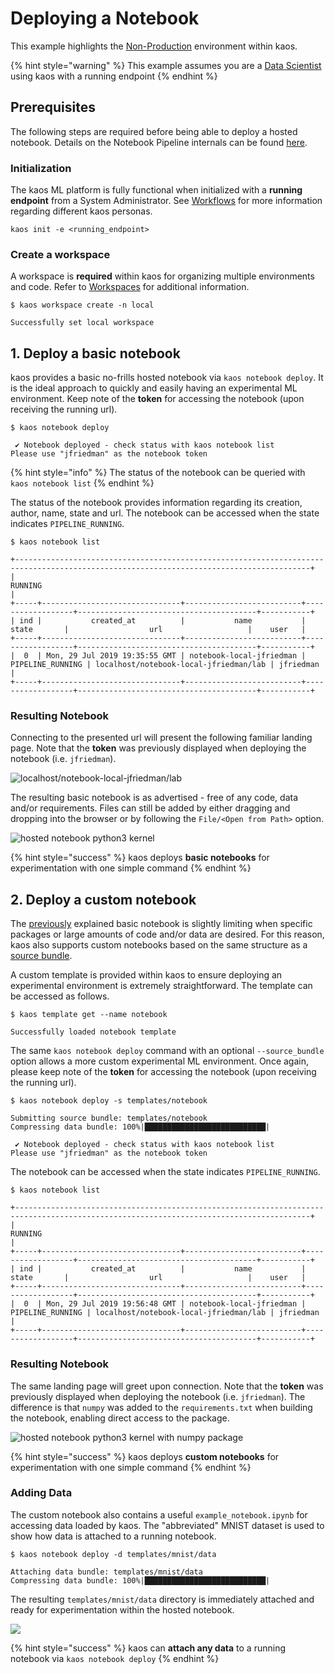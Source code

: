# Deploying a Notebook

This example highlights the [Non-Production](../../usage/environments.md#non-production) environment within kaos.

{% hint style="warning" %}
This example assumes you are a [Data Scientist](https://app.gitbook.com/@ki-labs/s/kaos/v/latest/usage/high-level-usage#kaos-personas) using kaos with a running endpoint
{% endhint %}

## Prerequisites <a id="prerequisites"></a>

The following steps are required before being able to deploy a hosted notebook. Details on the Notebook Pipeline internals can be found [here](../../usage/high-level-usage/ml-deployment/notebook-pipeline.md).

### Initialization <a id="initialization"></a>

The kaos ML platform is fully functional when initialized with a **running endpoint** from a System Administrator. See [Workflows](https://app.gitbook.com/@ki-labs/s/kaos/v/latest/usage/high-level-usage) for more information regarding different kaos personas.

```text
kaos init -e <running_endpoint>
```

### Create a workspace <a id="create-a-workspace"></a>

A workspace is **required** within kaos for organizing multiple environments and code. Refer to [Workspaces](https://app.gitbook.com/@ki-labs/s/kaos/v/latest/usage/high-level-usage/ml-deployment/workspaces) for additional information.

```text
$ kaos workspace create -n local

Successfully set local workspace
```

## 1. Deploy a basic notebook

kaos provides a basic no-frills hosted notebook via `kaos notebook deploy`. It is the ideal approach to quickly and easily having an experimental ML environment. Keep note of the **token** for accessing the notebook \(upon receiving the running url\).

```text
$ kaos notebook deploy

 ✔ Notebook deployed - check status with kaos notebook list
Please use "jfriedman" as the notebook token
```

{% hint style="info" %}
The status of the notebook can be queried with `kaos notebook list`
{% endhint %}

The status of the notebook provides information regarding its creation, author, name, state and url. The notebook can be accessed when the state indicates `PIPELINE_RUNNING`.

```text
$ kaos notebook list

+----------------------------------------------------------------------------------------------------------------------------------------+
|                                                                RUNNING                                                                 |
+-----+-------------------------------+--------------------------+------------------+----------------------------------------+-----------+
| ind |           created_at          |           name           |      state       |                  url                   |    user   |
+-----+-------------------------------+--------------------------+------------------+----------------------------------------+-----------+
|  0  | Mon, 29 Jul 2019 19:35:55 GMT | notebook-local-jfriedman | PIPELINE_RUNNING | localhost/notebook-local-jfriedman/lab | jfriedman |
+-----+-------------------------------+--------------------------+------------------+----------------------------------------+-----------+

```

### Resulting Notebook

Connecting to the presented url will present the following familiar landing page. Note that the **token** was previously displayed when deploying the notebook \(i.e. `jfriedman`\).

![localhost/notebook-local-jfriedman/lab](../../.gitbook/assets/image%20%2834%29.png)

The resulting basic notebook is as advertised - free of any code, data and/or requirements. Files can still be added by either dragging and dropping into the browser or by following the `File/<Open from Path>` option.

![hosted notebook python3 kernel](../../.gitbook/assets/image%20%2823%29.png)

{% hint style="success" %}
kaos deploys **basic notebooks** for experimentation with one simple command
{% endhint %}

## 2. Deploy a custom notebook

The [previously](deploying-a-notebook.md#1-deploy-a-basic-notebook) explained basic notebook is slightly limiting when specific packages or large amounts of code and/or data are desired. For this reason, kaos also supports custom notebooks based on the same structure as a [source bundle](../../usage/high-level-usage/ml-deployment/train-pipeline.md#source-bundle).

A custom template is provided within kaos to ensure deploying an experimental environment is extremely straightforward. The template can be accessed as follows.

```text
$ kaos template get --name notebook

Successfully loaded notebook template
```

The same `kaos notebook deploy` command with an optional `--source_bundle` option allows a more custom experimental ML environment. Once again, please keep note of the **token** for accessing the notebook \(upon receiving the running url\).

```text
$ kaos notebook deploy -s templates/notebook

Submitting source bundle: templates/notebook
Compressing data bundle: 100%|███████████████████████████|

 ✔ Notebook deployed - check status with kaos notebook list
Please use "jfriedman" as the notebook token
```

The notebook can be accessed when the state indicates `PIPELINE_RUNNING`.

```text
$ kaos notebook list

+----------------------------------------------------------------------------------------------------------------------------------------+
|                                                                RUNNING                                                                 |
+-----+-------------------------------+--------------------------+------------------+----------------------------------------+-----------+
| ind |           created_at          |           name           |      state       |                  url                   |    user   |
+-----+-------------------------------+--------------------------+------------------+----------------------------------------+-----------+
|  0  | Mon, 29 Jul 2019 19:56:48 GMT | notebook-local-jfriedman | PIPELINE_RUNNING | localhost/notebook-local-jfriedman/lab | jfriedman |
+-----+-------------------------------+--------------------------+------------------+----------------------------------------+-----------+
```

### Resulting Notebook

The same landing page will greet upon connection. Note that the **token** was previously displayed when deploying the notebook \(i.e. `jfriedman`\). The difference is that `numpy` was added to the `requirements.txt` when building the notebook, enabling direct access to the package.

![hosted notebook python3 kernel with numpy package](../../.gitbook/assets/image%20%2819%29.png)

{% hint style="success" %}
kaos deploys **custom notebooks** for experimentation with one simple command
{% endhint %}

### Adding Data

The custom notebook also contains a useful `example_notebook.ipynb` for accessing data loaded by kaos. The "abbreviated" MNIST dataset is used to show how data is attached to a running notebook.

```text
$ kaos notebook deploy -d templates/mnist/data

Attaching data bundle: templates/mnist/data
Compressing data bundle: 100%|███████████████████████████|
```

The resulting `templates/mnist/data` directory is immediately attached and ready for experimentation within the hosted notebook.

![](../../.gitbook/assets/image%20%282%29.png)

{% hint style="success" %}
kaos can **attach any data** to a running notebook via `kaos notebook deploy`
{% endhint %}

